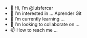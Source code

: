 - 👋 Hi, I’m @luisfercar
- 👀 I’m interested in ... Aprender Git
- 🌱 I’m currently learning ... 
- 💞️ I’m looking to collaborate on ...
- 📫 How to reach me ...

<!---
luisfercar/luisfercar is a ✨ special ✨ repository because its `README.md` (this file) appears on your GitHub profile.
You can click the Preview link to take a look at your changes.
--->
